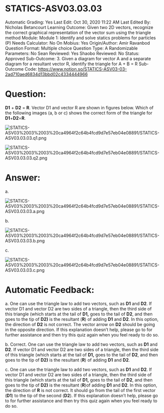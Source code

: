 # STATICS-ASV03.03.03

Automatic Grading: Yes
Last Edit: Oct 30, 2020 11:22 AM
Last Edited By: Nicholas Betancourt
Learning Outcome: Given two 2D vectors, recognize the correct graphical representation of the vector sum using the triangle method
Module: Module 1: Identify and solve statics problems for particles (P)
Needs Calculator: No
On Mobius: Yes
Origin/Author: Amir Ravanbod
Question Format: Multiple choice
Question Type: A
Randomizable Parameters: No
Sean Reviewed: Yes
Shaobo Reviewed: No
Status: Approved
Sub-Outcome: 3. Given a diagram for vector A and a separate diagram for a resultant vector R, identify the triangle for A + B = R
Sub-Outcome Code: https://www.notion.so/STATICS-ASV03-03-2ad710aed6834d13bbd02c4334444966

# Question:

**D1** + **D2** = **R**. Vector D1 and vector R are shown in figures below. Which of the following images (a, b or c) shows the correct form of the triangle for **D1**+**D2**=**R**.  

![STATICS-ASV03%2003%2003%20ca4964f2c64b4fcd9d7e57eb04e08891/STATICS-ASV03.03.03.q1.png](STATICS-ASV03%2003%2003%20ca4964f2c64b4fcd9d7e57eb04e08891/STATICS-ASV03.03.03.q1.png)

![STATICS-ASV03%2003%2003%20ca4964f2c64b4fcd9d7e57eb04e08891/STATICS-ASV03.03.03.q2.png](STATICS-ASV03%2003%2003%20ca4964f2c64b4fcd9d7e57eb04e08891/STATICS-ASV03.03.03.q2.png)

# Answer:

a. 

![STATICS-ASV03%2003%2003%20ca4964f2c64b4fcd9d7e57eb04e08891/STATICS-ASV03.03.03.a.png](STATICS-ASV03%2003%2003%20ca4964f2c64b4fcd9d7e57eb04e08891/STATICS-ASV03.03.03.a.png)

b. 

![STATICS-ASV03%2003%2003%20ca4964f2c64b4fcd9d7e57eb04e08891/STATICS-ASV03.03.03.b.png](STATICS-ASV03%2003%2003%20ca4964f2c64b4fcd9d7e57eb04e08891/STATICS-ASV03.03.03.b.png)

c. 

![STATICS-ASV03%2003%2003%20ca4964f2c64b4fcd9d7e57eb04e08891/STATICS-ASV03.03.03.c.png](STATICS-ASV03%2003%2003%20ca4964f2c64b4fcd9d7e57eb04e08891/STATICS-ASV03.03.03.c.png)

# Automatic Feedback:

a.  One can use the triangle law to add two vectors, such as **D1** and **D2**.  If vector D1 and vector D2 are two sides of a triangle, then the third side of this triangle (which starts at the tail of **D1,** goes to the tail of **D2**, and then goes to the tip of **D2)** is the resultant (**R**) of adding **D1** and **D2**.  In this option, the direction of **D2** is not correct.  The vector arrow on **D2** should be going in the opposite direction.  If this explanation doesn’t help, please go to <a location where all the links are> for further assistance and then try this quiz again when you feel ready to do so.

b. Correct. One can use the triangle law to add two vectors, such as **D1** and **D2**.  If vector D1 and vector D2 are two sides of a triangle, then the third side of this triangle (which starts at the tail of **D1,** goes to the tail of **D2**, and then goes to the tip of **D2)** is the resultant (**R**) of adding **D1** and **D2**.

c. One can use the triangle law to add two vectors, such as **D1** and **D2**.  If vector D1 and vector D2 are two sides of a triangle, then the third side of this triangle (which starts at the tail of **D1,** goes to the tail of **D2**, and then goes to the tip of **D2)** is the resultant (**R**)of adding **D1** and **D2**.  In this option, the direction of **R** is not correct.  It should go from the tail of the first vector (**D1**) to the tip of the second (**D2**).  If this explanation doesn’t help, please go to <a location where all the links are> for further assistance and then try this quiz again when you feel ready to do so.